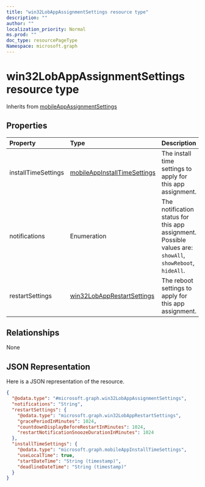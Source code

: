 ```yaml
---
title: "win32LobAppAssignmentSettings resource type"
description: ""
author: ""
localization_priority: Normal
ms.prod: ""
doc_type: resourcePageType
Namespace: microsoft.graph
---
```



# win32LobAppAssignmentSettings resource type




Inherits from [mobileAppAssignmentSettings](../resources/mobileAppAssignmentSettings.md)

## Properties
|Property|Type|Description|
|:---|:---|:---|
|installTimeSettings|[mobileAppInstallTimeSettings](../resources/intune-apps-mobileAppInstallTimeSettings.md)|The install time settings to apply for this app assignment.|
|notifications|Enumeration|The notification status for this app assignment. Possible values are: `showAll`, `showReboot`, `hideAll`.|
|restartSettings|[win32LobAppRestartSettings](../resources/intune-apps-win32LobAppRestartSettings.md)|The reboot settings to apply for this app assignment.|

## Relationships
None

## JSON Representation
Here is a JSON representation of the resource.
<!-- {
  "blockType": "resource",
  "@odata.type": "microsoft.graph.win32LobAppAssignmentSettings"
}
-->
``` json
{
  "@odata.type": "#microsoft.graph.win32LobAppAssignmentSettings",
  "notifications": "String",
  "restartSettings": {
    "@odata.type": "microsoft.graph.win32LobAppRestartSettings",
    "gracePeriodInMinutes": 1024,
    "countdownDisplayBeforeRestartInMinutes": 1024,
    "restartNotificationSnoozeDurationInMinutes": 1024
  },
  "installTimeSettings": {
    "@odata.type": "microsoft.graph.mobileAppInstallTimeSettings",
    "useLocalTime": true,
    "startDateTime": "String (timestamp)",
    "deadlineDateTime": "String (timestamp)"
  }
}
```

